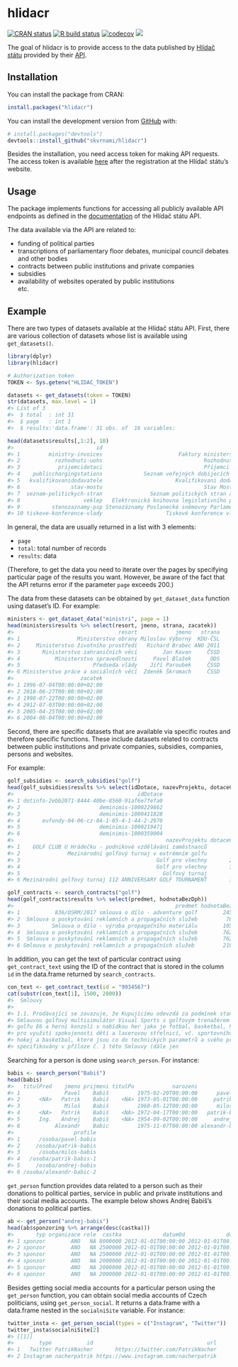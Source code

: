 
<!-- README.md is generated from README.Rmd. Please edit that file -->

# hlidacr

<!-- badges: start -->

[![CRAN
status](https://www.r-pkg.org/badges/version/hlidacr)](https://CRAN.R-project.org/package=hlidacr)
[![R build
status](https://github.com/skvrnami/hlidacr/workflows/R-CMD-check/badge.svg)](https://github.com/skvrnami/hlidacr/actions)
[![codecov](https://codecov.io/gh/skvrnami/hlidacr/branch/main/graph/badge.svg?token=FWP73F1DOL)](https://codecov.io/gh/skvrnami/hlidacr)
[![](https://cranlogs.r-pkg.org/badges/hlidacr)](https://CRAN.R-project.org/package=hlidacr)
<!-- badges: end -->

The goal of hlidacr is to provide access to the data published by
[Hlídač státu](https://www.hlidacstatu.cz/) provided by their
[API](https://www.hlidacstatu.cz/api/v2/swagger/index).

## Installation

You can install the package from CRAN:

``` r
install.packages("hlidacr")
```

You can install the development version from
[GitHub](https://github.com/) with:

``` r
# install.packages("devtools")
devtools::install_github("skvrnami/hlidacr")
```

Besides the installation, you need access token for making API requests.
The access token is available
[here](https://www.hlidacstatu.cz/api/v1/Index) after the registration
at the Hlídač státu’s website.

## Usage

The package implements functions for accessing all publicly available
API endpoints as defined in the
[documentation](https://www.hlidacstatu.cz/api/v2/swagger/index) of the
Hlídač státu API.

The data available via the API are related to:

-   funding of political parties  
-   transcriptions of parliamentary floor debates, municipal council
    debates and other bodies  
-   contracts between public institutions and private companies  
-   subsidies  
-   availability of websites operated by public institutions  
    etc.

## Example

There are two types of datasets available at the Hlídač státu API.
First, there are various collection of datasets whose list is available
using `get_datasets()`.

``` r
library(dplyr)
library(hlidacr)

# Authorization token
TOKEN <- Sys.getenv("HLIDAC_TOKEN")

datasets <- get_datasets(token = TOKEN)
str(datasets, max.level = 1)
#> List of 3
#>  $ total  : int 31
#>  $ page   : int 1
#>  $ results:'data.frame': 31 obs. of  16 variables:

head(datasets$results[,1:2], 10)
#>                          id                                           name
#> 1         ministry-invoices                        Faktury ministerstev ČR
#> 2           rozhodnuti-uohs                                Rozhodnutí UOHS
#> 3            prijemcidotaci                                Příjemci dotací
#> 4    publicchargingstations             Seznam veřejných dobíjecích stanic
#> 5   kvalifikovanidodavatele                       Kvalifikovani dodavatele
#> 6                stav-mostu                                Stav Mostů v ČR
#> 7  seznam-politickych-stran               Seznam politických stran a hnutí
#> 8                    veklep   Elektronická knihovna legislativního procesu
#> 9          stenozaznamy-psp Stenozáznamy Poslanecké sněmovny Parlamentu ČR
#> 10 tiskove-konference-vlady                    Tiskové konference vlády ČR
```

In general, the data are usually returned in a list with 3 elements:

-   `page`  
-   `total`: total number of records  
-   `results`: data

(Therefore, to get the data you need to iterate over the pages by
specifying particular page of the results you want. However, be aware of
the fact that the API returns error if the parameter `page` exceeds
200.)

The data from these datasets can be obtained by `get_dataset_data`
function using dataset’s ID. For example:

``` r
ministers <- get_dataset_data("ministri", page = 1)
head(ministers$results %>% select(resort, jmeno, strana, zacatek))
#>                                 resort            jmeno   strana
#> 1                  Ministerstvo obrany Miloslav Výborný  KDU-ČSL
#> 2     Ministerstvo životního prostředí   Richard Brabec ANO 2011
#> 3       Ministerstvo zahraničních věcí        Jan Kavan     ČSSD
#> 4           Ministerstvo spravedlnosti     Pavel Blažek      ODS
#> 5                       Předseda vlády    Jiří Paroubek     ČSSD
#> 6 Ministerstvo práce a sociálních věcí  Zdeněk Škromach     ČSSD
#>                     zacatek
#> 1 1996-07-04T00:00:00+02:00
#> 2 2018-06-27T00:00:00+02:00
#> 3 1998-07-22T00:00:00+02:00
#> 4 2012-07-03T00:00:00+02:00
#> 5 2005-04-25T00:00:00+02:00
#> 6 2004-08-04T00:00:00+02:00
```

Second, there are specific datasets that are available via specific
routes and therefore specific functions. These include datasets related
to contracts between public institutions and private companies,
subsidies, companies, persons and websites.

For example:

``` r
golf_subsidies <- search_subsidies("golf")
head(golf_subsidies$results %>% select(idDotace, nazevProjektu, dotaceCelkem))
#>                                       idDotace
#> 1 dotinfo-2ebb2071-8444-40be-8560-91af6e7fefa0
#> 2                         deminimis-1000229862
#> 3                         deminimis-1000411828
#> 4       eufondy-04-06-cz-04-1-05-4-1-44-2-2970
#> 5                         deminimis-1000219471
#> 6                         deminimis-1000359004
#>                                                nazevProjektu dotaceCelkem
#> 1    GOLF CLUB U Hrádečku - podnikové vzdělávání zaměstnanců            0
#> 2               Mezinárodní golfový turnaj v extrémním golfu         5000
#> 3                                           Golf pro všechny       200000
#> 4                                           Golf pro všechny       360555
#> 5                                             Golfový turnaj        30000
#> 6 Mezinárodní golfový turnaj 112 ANNIVERSARY GOLF TOURNAMENT       150000
```

``` r
golf_contracts <- search_contracts("golf")
head(golf_contracts$results %>% select(predmet, hodnotaBezDph))
#>                                                   predmet hodnotaBezDph
#> 1           836/OSRM/2017 smlouva o dílo - adventure golf        245000
#> 2  Smlouva o poskytování reklamních a propagačních služeb         70000
#> 3          Smlouva o dílo - výroba propagačního materiálu        105000
#> 4  Smlouva o poskytování reklamních a propagačních služeb        762000
#> 5  Smlouva o poskytování reklamních a propagačních služeb        762000
#> 6 Smlouva o poskytování reklamních a propagačních služeb         210000
```

In addition, you can get the text of particular contract using
`get_contract_text` using the ID of the contract that is stored in the
column `id` in the data.frame returned by `search_contracts`.

``` r
con_text <- get_contract_text(id = "9934567")
cat(substr(con_text[1], 1500, 2000))
#>  Smlouvy
#> 
#> 1.1. Prodávající se zavazuje, že Kupujícímu odevzdá za podmínek stanovených touto
#> Smlouvou golfový multisimulátor Visual Sports s golfovým trenažérem s poslední verzí
#> golfu E6 a herní konzolí s nabídkou her jako je fotbal, basketbal, hokej a další možnosti
#> pro využití spokojenosti dětí a laserovou střelnicí, vč. sportovního vybavení na fotbal,
#> hokej a basketbal, které jsou co do technických parametrů a svého příslušenství blíže
#> specifikovány v příloze č. 1 této Smlouvy (dále jen
```

Searching for a person is done using `search_person`. For instance:

``` r
babis <- search_person("Babiš")
head(babis)
#>   titulPred    jmeno prijmeni titulPo            narozeni           nameId
#> 1              Pavel    Babiš         1975-02-20T00:00:00      pavel-babis
#> 2      <NA>   Patrik    Babiš    <NA> 1973-05-01T00:00:00     patrik-babis
#> 3              Miloš    Babiš         1960-05-12T00:00:00      milos-babis
#> 4      <NA>   Patrik    Babiš    <NA> 1972-04-17T00:00:00   patrik-babis-1
#> 5      Ing.   Andrej    Babiš    <NA> 1954-09-02T00:00:00     andrej-babis
#> 6           Alexandr    Babic         1975-11-07T00:00:00 alexandr-babic-2
#>                   profile
#> 1      /osoba/pavel-babis
#> 2     /osoba/patrik-babis
#> 3      /osoba/milos-babis
#> 4   /osoba/patrik-babis-1
#> 5     /osoba/andrej-babis
#> 6 /osoba/alexandr-babic-2
```

`get_person` function provides data related to a person such as their
donations to political parties, service in public and private
institutions and their social media accounts. The example below shows
Andrej Babiš’s donations to political parties.

``` r
ab <- get_person("andrej-babis")
head(ab$sponzoring %>% arrange(desc(castka)))
#>       typ organizace role  castka             datumOd             datumDo
#> 1 sponzor        ANO   NA 8000000 2012-01-01T00:00:00 2012-01-01T00:00:00
#> 2 sponzor        ANO   NA 2500000 2012-01-01T00:00:00 2012-01-01T00:00:00
#> 3 sponzor        ANO   NA 2500000 2012-01-01T00:00:00 2012-01-01T00:00:00
#> 4 sponzor        ANO   NA 2000000 2012-01-01T00:00:00 2012-01-01T00:00:00
#> 5 sponzor        ANO   NA 2000000 2012-01-01T00:00:00 2012-01-01T00:00:00
#> 6 sponzor        ANO   NA 2000000 2012-01-01T00:00:00 2012-01-01T00:00:00
```

Besides getting social media accounts for a particular person using the
`get_person` function, you can obtain social media accounts of Czech
politicians, using `get_person_social`. It returns a data.frame with a
data.frame nested in the `socialniSite` variable. For instance:

``` r
twitter_insta <- get_person_social(types = c("Instagram", "Twitter"))
twitter_insta$socialniSite[2]
#> [[1]]
#>        type           id                                    url
#> 1   Twitter PatrikNacher       https://twitter.com/PatrikNacher
#> 2 Instagram nacherpatrik https://www.instagram.com/nacherpatrik
```

